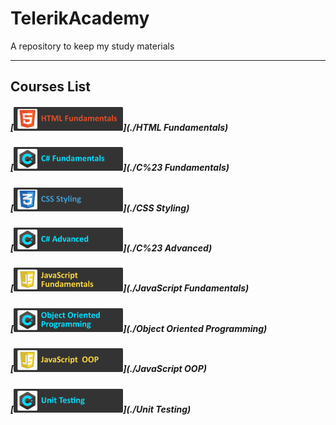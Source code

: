 # TelerikAcademy
A repository to keep my study materials

-----------------------
## Courses List

##### [![HTML Fundamentals](./.resources/HTMLFundamentals_small.png)](./HTML Fundamentals)
##### [![C# Fundamentals](./.resources/C%23Fundamentals_small.png)](./C%23 Fundamentals)
##### [![CSS Styling](./.resources/CSSStyling_small.png)](./CSS Styling)
##### [![C# Advanced](./.resources/C%23Advanced_small.png)](./C%23 Advanced)
##### [![JavaScript Fundamentals](./.resources/JavaScriptFundamentals_small.png)](./JavaScript Fundamentals)
##### [![Object Oriented Programming](./.resources/ObjectOrientedProgramming_small.png)](./Object Oriented Programming)
##### [![JavaScript OOP](./.resources/JavaScriptOOP_small.png)](./JavaScript OOP)
##### [![Unit Testing](./.resources/UnitTesting_small.png)](./Unit Testing)
